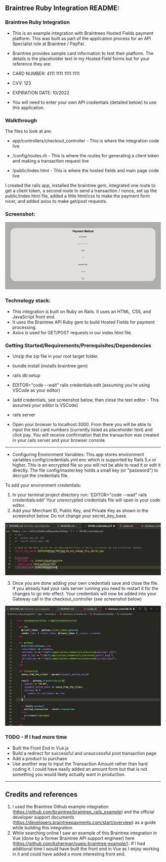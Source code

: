 ## Braintree Ruby Integration README:

### Braintree Ruby Integration

- This is an example integration with Braintrees Hosted Fields payment platform. This was built as part of the application process for an API Specialist role at Braintree / PayPal.

- Braintree provides sample card information to test their platform. The details is the placeholder text in my Hosted Field forms but for your reference they are: 
- CARD NUMBER: 4111 1111 1111 1111
- CVV: 123
- EXPIRATION DATE: 10/2022

- You will need to enter your own API credentials (detailed below) to use this application.

### Walkthrough

The files to look at are:
- app/controllers/checkout_controller - This is where the integration code live

- /config/routes.rb - This is where the routes for generating a client token and making a transaction request live

- /public/index.html - This is where the hosted fields and main page code live

I created the rails app, installed the braintree gem, integrated one route to get a client token, a second route to send a transaction / nonce, set up the public/index.html file, added a little html/css to make the payment form nicer, and added axios to make get/post requests. 

### Screenshot:

![Checkout](/public/screenshots/braintree_checkout_page_screenshot.png "Checkout")

### Technology stack: 
- This integration is built on Ruby on Rails. It uses an HTML, CSS, and JavaScript front end. 
- It uses the Braintree API Ruby gem to build Hosted Fields for payment processing.
- Axios is used for GET/POST requests in our index.html file.

### Getting Started/Requirements/Prerequisites/Dependencies

- Unzip the zip file in your root target folder.

- bundle install (installs braintree gem)

- rails db:setup

- EDITOR="code --wait" rails credentials:edit (assuming you're using VSCode as your editor)
* (add credentials, see screenshot below, then close the text editor - This assumes your editor is VSCode)

- rails server

- Open your browser to localhost:3000. From there you will be able to input the test card numbers (currently listed as placeholder text) and click pay. You will receive confirmation that the transaction was created in your rails server and your browser console.

---

- Configuring Environment Variables: This app stores environment variables config/credentials.yml.enc which is supported by Rails 5.x or higher. This is an encrypted file so you will not be able to read it or edit it directly. The file config/master.key holds a small key (or "password") to decrypt the credentials file.

To add your environment credentials: 
1. In your terminal project directory run: 'EDITOR="code --wait" rails credentials:edit' Your unencrypted credentials file will open in your code editor.
2. Add your Merchant ID, Public Key, and Private Key as shown in the screenshot below. Do not change your secret_key_base.

![Credentials](/public/screenshots/braintree_credentials_example.png "Credentials")

3. Once you are done adding your own credentials save and close the file. If you already had your rails server running you need to restart it for the changes to go into effect. Your credentials will now be added into your Gateway call in the checkout_controller (see screenshot below)

![Controller](/public/screenshots/braintree_credentials_example_in_controller.png "Controller")

### TODO - If I had more time
- Built the Front End in Vue.js
- Build a redirect for successful and unsuccessful post transaction page
- Add a product to purchase
- Use another way to input the Transaction Amount rather than hard coding it. I could have easily added an amount form but that is not something you would likely actually want in production. 

----

## Credits and references

1. I used the Braintree Github example integration (https://github.com/braintree/braintree_rails_example) and the official developer support documents (https://developers.braintreepayments.com/start/overview) as a guide while building this integration
2. While searching online I saw an example of this Braintree integration in Vue (done by a former Braintree API support engineer) here (https://github.com/ksherman/vuejs-braintree-example/). If I had additional time I would have built the front end in Vue as I enjoy working in it and could have added a more interesting front end.  